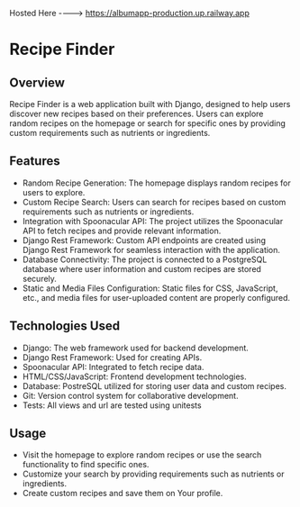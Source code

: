 Hosted Here ----> https://albumapp-production.up.railway.app

# **Recipe Finder**
## **Overview**

Recipe Finder is a web application built with Django, designed to help users discover new recipes based on their preferences. Users can explore random recipes on the homepage or search for specific ones by providing custom requirements such as nutrients or ingredients.

## **Features**

- Random Recipe Generation: The homepage displays random recipes for users to explore.
- Custom Recipe Search: Users can search for recipes based on custom requirements such as nutrients or ingredients.
- Integration with Spoonacular API: The project utilizes the Spoonacular API to fetch recipes and provide relevant information.
- Django Rest Framework: Custom API endpoints are created using Django Rest Framework for seamless interaction with the application.
- Database Connectivity: The project is connected to a PostgreSQL database where user information and custom recipes are stored securely.
- Static and Media Files Configuration: Static files for CSS, JavaScript, etc., and media files for user-uploaded content are properly configured.

## **Technologies Used**

- Django: The web framework used for backend development.
- Django Rest Framework: Used for creating APIs.
- Spoonacular API: Integrated to fetch recipe data.
- HTML/CSS/JavaScript: Frontend development technologies.
- Database: PostreSQL utilized for storing user data and custom recipes.
- Git: Version control system for collaborative development.
- Tests: All views and url are tested using unitests 

## **Usage**

- Visit the homepage to explore random recipes or use the search functionality to find specific ones.
- Customize your search by providing requirements such as nutrients or ingredients.
- Create custom recipes and save them on Your profile.
  
